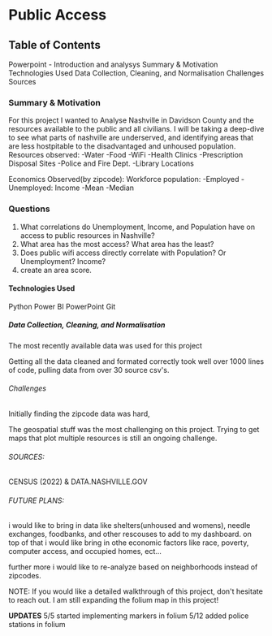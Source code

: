 # Public Access

## Table of Contents
Powerpoint - Introduction and analysys
Summary & Motivation
Technologies Used
Data Collection, Cleaning, and Normalisation
Challenges
Sources


### Summary & Motivation
For this project I wanted to Analyse Nashville in Davidson County and the resources available to the public and all civilians. I will be taking a deep-dive to see what parts of nashville are underserved, and identifying areas that are less hostpitable to the disadvantaged and unhoused population.
Resources observed:
-Water
-Food
-WiFi
-Health Clinics
-Prescription Disposal Sites
-Police and Fire Dept.
-Library Locations

Economics Observed(by zipcode):
Workforce population:
-Employed
-Unemployed:
Income
-Mean
-Median

### Questions
1. What correlations do Unemployment, Income, and Population have on access to public resources in Nashville? 
2. What area has the most access? What area has the least?
3. Does public wifi access directly correlate with Population? Or Unemployment? Income?
4. create an area score.

#### Technologies Used
Python
Power BI
PowerPoint
Git


##### Data Collection, Cleaning, and Normalisation
The most recently available data was used for this project

Getting all the data cleaned and formated correctly took well over 1000 lines of code, pulling data from over 30 source csv's.

###### Challenges
Initially finding the zipcode data was hard, 

The geospatial stuff was the most challenging on this project. 
Trying to get maps that plot multiple resources is still an ongoing challenge.



###### SOURCES:
CENSUS (2022)
&
DATA.NASHVILLE.GOV

###### FUTURE PLANS:
i would like to bring in data like shelters(unhoused and womens), needle exchanges, foodbanks, and other rescouses to add to my dashboard. on top of that i would like bring in othe economic factors like race, poverty, computer access, and occupied homes, ect...

further more i would like to re-analyze based on neighborhoods instead of zipcodes.

NOTE: If you would like a detailed walkthrough of this project, don't hesitate to reach out. I am still expanding the folium map in this project!


**UPDATES**
5/5 started implementing markers in folium
5/12 added police stations in folium